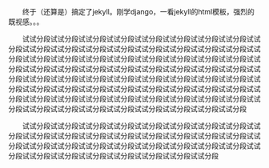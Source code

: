 &emsp;&emsp;终于（还算是）搞定了jekyll。刚学django，一看jekyll的html模板，强烈的既视感。。。
  
&emsp;&emsp;试试分段试试分段试试分段试试分段试试分段试试分段试试分段试试分段试试分段试试分段试试分段试试分段试试分段试试分段试试分段试试分段试试分段试试分段试试分段试试分段试试分段试试分段试试分段试试分段试试分段试试分段试试分段试试分段试试分段试试分段试试分段试试分段试试分段试试分段试试分段试试分段试试分段试试分段试试分段试试分段试试分段试试分段试试分段试试分段试试分段试试分段试试分段试试分段试试分段试试分段试试分段试试分段试试分段试试分段试试分段试试分段试试分段试试分段试试分段试试分段试试分段试试分段试试分段试试分段试试分段试试分段试试分段试试分段试试分段试试分段试试分段

&emsp;&emsp;试试分段试试分段试试分段试试分段试试分段试试分段试试分段试试分段试试分段试试分段试试分段试试分段试试分段试试分段试试分段试试分段试试分段试试分段试试分段试试分段试试分段试试分段试试分段试试分段试试分段试试分段试试分段试试分段试试分段试试分段试试分段试试分段试试分段试试分段

